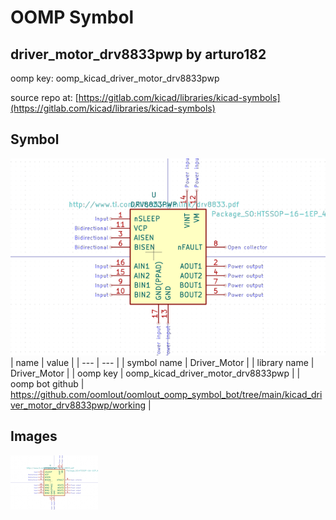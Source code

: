 # OOMP Symbol  
## driver_motor_drv8833pwp  by arturo182  
  
oomp key: oomp_kicad_driver_motor_drv8833pwp  
  
source repo at: [https://gitlab.com/kicad/libraries/kicad-symbols](https://gitlab.com/kicad/libraries/kicad-symbols)  
## Symbol  
  
[![working.png](working_600.png)](working.png)  
| name | value | 
| --- | --- | 
| symbol name | Driver_Motor | 
| library name | Driver_Motor | 
| oomp key | oomp_kicad_driver_motor_drv8833pwp | 
| oomp bot github | https://github.com/oomlout/oomlout_oomp_symbol_bot/tree/main/kicad_driver_motor_drv8833pwp/working | 
## Images  
  
[![working.png](working_140.png)](working.png)  
